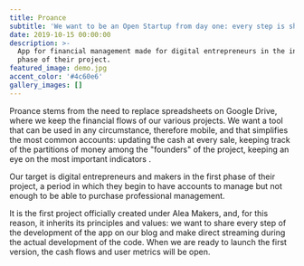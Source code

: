 ```yaml
---
title: Proance
subtitle: 'We want to be an Open Startup from day one: every step is shared.'
date: 2019-10-15 00:00:00
description: >-
  App for financial management made for digital entrepreneurs in the initial
  phase of their project.
featured_image: demo.jpg
accent_color: '#4c60e6'
gallery_images: []
---
```


Proance stems from the need to replace spreadsheets on Google Drive, where we keep the financial flows of our various projects. We want a tool that can be used in any circumstance, therefore mobile, and that simplifies the most common accounts: updating the cash at every sale, keeping track of the partitions of money among the "founders" of the project, keeping an eye on the most important indicators .

Our target is digital entrepreneurs and makers in the first phase of their project, a period in which they begin to have accounts to manage but not enough to be able to purchase professional management.

It is the first project officially created under Alea Makers, and, for this reason, it inherits its principles and values: we want to share every step of the development of the app on our blog and make direct streaming during the actual development of the code. When we are ready to launch the first version, the cash flows and user metrics will be open.